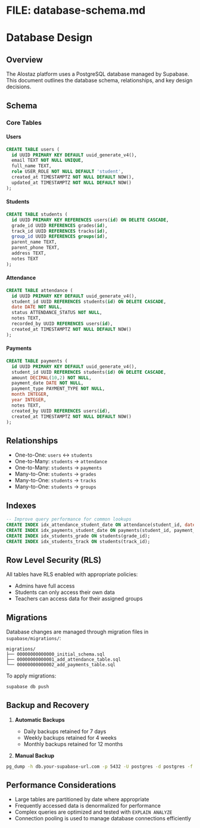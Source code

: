 # FILE: database-schema.md

# Database Design

## Overview

The Alostaz platform uses a PostgreSQL database managed by Supabase. This document outlines the database schema, relationships, and key design decisions.

## Schema

### Core Tables

#### Users
```sql
CREATE TABLE users (
  id UUID PRIMARY KEY DEFAULT uuid_generate_v4(),
  email TEXT NOT NULL UNIQUE,
  full_name TEXT,
  role USER_ROLE NOT NULL DEFAULT 'student',
  created_at TIMESTAMPTZ NOT NULL DEFAULT NOW(),
  updated_at TIMESTAMPTZ NOT NULL DEFAULT NOW()
);
```

#### Students
```sql
CREATE TABLE students (
  id UUID PRIMARY KEY REFERENCES users(id) ON DELETE CASCADE,
  grade_id UUID REFERENCES grades(id),
  track_id UUID REFERENCES tracks(id),
  group_id UUID REFERENCES groups(id),
  parent_name TEXT,
  parent_phone TEXT,
  address TEXT,
  notes TEXT
);
```

#### Attendance
```sql
CREATE TABLE attendance (
  id UUID PRIMARY KEY DEFAULT uuid_generate_v4(),
  student_id UUID REFERENCES students(id) ON DELETE CASCADE,
  date DATE NOT NULL,
  status ATTENDANCE_STATUS NOT NULL,
  notes TEXT,
  recorded_by UUID REFERENCES users(id),
  created_at TIMESTAMPTZ NOT NULL DEFAULT NOW()
);
```

#### Payments
```sql
CREATE TABLE payments (
  id UUID PRIMARY KEY DEFAULT uuid_generate_v4(),
  student_id UUID REFERENCES students(id) ON DELETE CASCADE,
  amount DECIMAL(10,2) NOT NULL,
  payment_date DATE NOT NULL,
  payment_type PAYMENT_TYPE NOT NULL,
  month INTEGER,
  year INTEGER,
  notes TEXT,
  created_by UUID REFERENCES users(id),
  created_at TIMESTAMPTZ NOT NULL DEFAULT NOW()
);
```

## Relationships

- One-to-One: `users` ↔ `students`
- One-to-Many: `students` → `attendance`
- One-to-Many: `students` → `payments`
- Many-to-One: `students` → `grades`
- Many-to-One: `students` → `tracks`
- Many-to-One: `students` → `groups`

## Indexes

```sql
-- Improve query performance for common lookups
CREATE INDEX idx_attendance_student_date ON attendance(student_id, date);
CREATE INDEX idx_payments_student_date ON payments(student_id, payment_date);
CREATE INDEX idx_students_grade ON students(grade_id);
CREATE INDEX idx_students_track ON students(track_id);
```

## Row Level Security (RLS)

All tables have RLS enabled with appropriate policies:
- Admins have full access
- Students can only access their own data
- Teachers can access data for their assigned groups

## Migrations

Database changes are managed through migration files in `supabase/migrations/`:

```
migrations/
├── 00000000000000_initial_schema.sql
├── 00000000000001_add_attendance_table.sql
└── 00000000000002_add_payments_table.sql
```

To apply migrations:
```bash
supabase db push
```

## Backup and Recovery

1. **Automatic Backups**
   - Daily backups retained for 7 days
   - Weekly backups retained for 4 weeks
   - Monthly backups retained for 12 months

2. **Manual Backup**
```bash
pg_dump -h db.your-supabase-url.com -p 5432 -U postgres -d postgres -f backup.sql
```

## Performance Considerations

- Large tables are partitioned by date where appropriate
- Frequently accessed data is denormalized for performance
- Complex queries are optimized and tested with `EXPLAIN ANALYZE`
- Connection pooling is used to manage database connections efficiently
